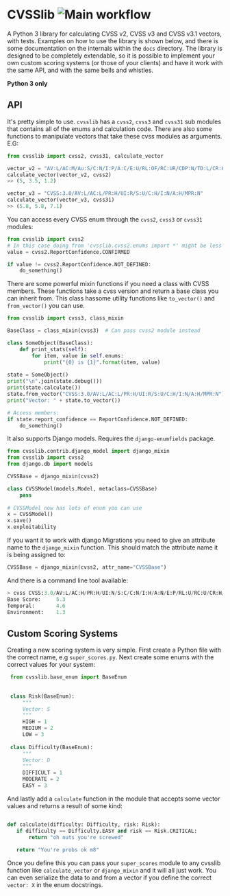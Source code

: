 # CVSSlib ![Main workflow](https://github.com/orf/cvsslib/workflows/Tests/badge.svg)

A Python 3 library for calculating CVSS v2, CVSS v3 and CVSS v3.1 vectors, with tests. Examples on how to use
the library is shown below, and there is some documentation on the internals within the `docs` directory. The library 
is designed to be completely extendable, so it is possible to implement your own custom scoring systems (or those of your clients)
and have it work with the same API, and with the same bells and whistles.

**Python 3 only**

## API

It's pretty simple to use. `cvsslib` has a `cvss2`, `cvss3` and `cvss31` sub modules that contains all of the enums
and calculation code. There are also some functions to manipulate vectors that take these cvss modules
as arguments. E.G:

```python
from cvsslib import cvss2, cvss31, calculate_vector

vector_v2 = "AV:L/AC:M/Au:S/C:N/I:P/A:C/E:U/RL:OF/RC:UR/CDP:N/TD:L/CR:H/IR:H/AR:H"
calculate_vector(vector_v2, cvss2)
>> (5, 3.5, 1.2)

vector_v3 = "CVSS:3.0/AV:L/AC:L/PR:H/UI:R/S:U/C:H/I:N/A:H/MPR:N"
calculate_vector(vector_v3, cvss31)
>> (5.8, 5.8, 7.1)
```

You can access every CVSS enum through the `cvss2`, `cvss3` or `cvss31` modules:

```python
from cvsslib import cvss2
# In this case doing from 'cvsslib.cvss2.enums import *' might be less verbose.
value = cvss2.ReportConfidence.CONFIRMED

if value != cvss2.ReportConfidence.NOT_DEFINED:
    do_something()
```  
        
There are some powerful mixin functions if you need a class with CVSS members. These functions
take a cvss version and return a base class you can inherit from. This class hassome utility functions like 
`to_vector()` and `from_vector()` you can use.

```python
from cvsslib import cvss3, class_mixin

BaseClass = class_mixin(cvss3)  # Can pass cvss2 module instead

class SomeObject(BaseClass):
    def print_stats(self):
        for item, value in self.enums:
            print("{0} is {1}".format(item, value)
 
state = SomeObject()
print("\n".join(state.debug()))
print(state.calculate())
state.from_vector("CVSS:3.0/AV:L/AC:L/PR:H/UI:R/S:U/C:H/I:N/A:H/MPR:N")
print("Vector: " + state.to_vector())

# Access members:
if state.report_confidence == ReportConfidence.NOT_DEFINED:
    do_something()
```

It also supports Django models. Requires the `django-enumfields` package.

```python
from cvsslib.contrib.django_model import django_mixin
from cvsslib import cvss2
from django.db import models

CVSSBase = django_mixin(cvss2)

class CVSSModel(models.Model, metaclass=CVSSBase)
    pass
    
# CVSSModel now has lots of enum you can use
x = CVSSModel()
x.save()
x.exploitability
```

If you want it to work with django Migrations you need to give an attribute name to the `django_mixin` function. This
should match the attribute name it is being assigned to:

```python
CVSSBase = django_mixin(cvss2, attr_name="CVSSBase")
```
 
And there is a command line tool available:
 
```python
> cvss CVSS:3.0/AV:L/AC:H/PR:H/UI:N/S:C/C:N/I:H/A:N/E:P/RL:U/RC:U/CR:H/IR:L/AR:H/MAV:L/MUI:R/MS:C/MC:N/MI:L/MA:N
Base Score:     5.3
Temporal:       4.6
Environment:    1.3
```
 
## Custom Scoring Systems

Creating a new scoring system is very simple. First create a Python file with the correct name, e.g `super_scores.py`. 
Next create some enums with the correct values for your system:
 
```python
 from cvsslib.base_enum import BaseEnum
 
 
 class Risk(BaseEnum):
     """
     Vector: S
     """
     HIGH = 1
     MEDIUM = 2
     LOW = 3
     
 class Difficulty(BaseEnum):
     """
     Vector: D
     """
     DIFFICULT = 1
     MODERATE = 2
     EASY = 3
```
 
And lastly add a `calculate` function in the module that accepts some vector values and 
returns a result of some kind:

```python

def calculate(difficulty: Difficulty, risk: Risk):
   if difficulty == Difficulty.EASY and risk == Risk.CRITICAL:
       return "oh nuts you're screwed"
   
   return "You're probs ok m8"
```

Once you define this you can pass your `super_scores` module to any 
cvsslib function like `calculate_vector` or `django_mixin` and it will 
all just work. You can even serialize the data to and from a vector 
if you define the correct `vector: X` in the enum docstrings.
